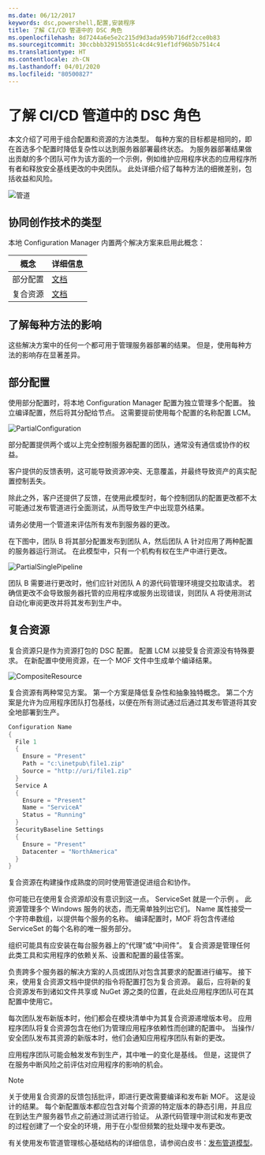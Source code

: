 ```yaml
---
ms.date: 06/12/2017
keywords: dsc,powershell,配置,安装程序
title: 了解 CI/CD 管道中的 DSC 角色
ms.openlocfilehash: 8d7244a6e5e2c215d9d3ada959b716df2cce0b83
ms.sourcegitcommit: 30ccbbb32915b551c4cd4c91ef1df96b5b7514c4
ms.translationtype: HT
ms.contentlocale: zh-CN
ms.lasthandoff: 04/01/2020
ms.locfileid: "80500827"
---
```

# <a name="understanding-dscs-role-in-a-cicd-pipeline"></a>了解 CI/CD 管道中的 DSC 角色

本文介绍了可用于组合配置和资源的方法类型。
每种方案的目标都是相同的，即在首选多个配置时降低复杂性以达到服务器部署最终状态。 为服务器部署结果做出贡献的多个团队可作为该方面的一个示例，例如维护应用程序状态的应用程序所有者和释放安全基线更改的中央团队。 此处详细介绍了每种方法的细微差别，包括收益和风险。

![管道](media/authoringAdvanced/Pipeline.jpg)

## <a name="types-of-collaborative-authoring-techniques"></a>协同创作技术的类型

本地 Configuration Manager 内置两个解决方案来启用此概念：

|        概念         |                    详细信息                     |
| ---------------------- | ----------------------------------------------------------- |
| 部分配置 | [文档](../pull-server/partialConfigs.md)           |
| 复合资源    | [文档](../resources/authoringResourceComposite.md) |

## <a name="understanding-the-impact-of-each-approach"></a>了解每种方法的影响

这些解决方案中的任何一个都可用于管理服务器部署的结果。 但是，使用每种方法的影响存在显著差异。

## <a name="partial-configurations"></a>部分配置

使用部分配置时，将本地 Configuration Manager 配置为独立管理多个配置。 独立编译配置，然后将其分配给节点。 这需要提前使用每个配置的名称配置 LCM。

![PartialConfiguration](media/authoringAdvanced/PartialConfiguration.jpg)

部分配置提供两个或以上完全控制服务器配置的团队，通常没有通信或协作的权益。

客户提供的反馈表明，这可能导致资源冲突、无意覆盖，并最终导致资产的真实配置控制丢失。

除此之外，客户还提供了反馈，在使用此模型时，每个控制团队的配置更改都不太可能通过发布管道进行全面测试，从而导致生产中出现意外结果。

请务必使用一个管道来评估所有发布到服务器的更改。 

在下图中，团队 B 将其部分配置发布到团队 A，然后团队 A 针对应用了两种配置的服务器运行测试。 在此模型中，只有一个机构有权在生产中进行更改。

![PartialSinglePipeline](media/authoringAdvanced/PartialSinglePipeline.jpg)

团队 B 需要进行更改时，他们应针对团队 A 的源代码管理环境提交拉取请求。 若确信更改不会导致服务器托管的应用程序或服务出现错误，则团队 A 将使用测试自动化审阅更改并将其发布到生产中。

## <a name="composite-resources"></a>复合资源

复合资源只是作为资源打包的 DSC 配置。 配置 LCM 以接受复合资源没有特殊要求。 在新配置中使用资源，在一个 MOF 文件中生成单个编译结果。

![CompositeResource](media/authoringAdvanced/CompositeResource.jpg)

复合资源有两种常见方案。 第一个方案是降低复杂性和抽象独特概念。 第二个方案是允许为应用程序团队打包基线，以便在所有测试通过后通过其发布管道将其安全地部署到生产。

```PowerShell
Configuration Name
{
  File 1
  {
    Ensure = "Present"
    Path = "c:\inetpub\file1.zip"
    Source = "http://uri/file1.zip"
  }
  Service A
  {
    Ensure = "Present"
    Name = "ServiceA"
    Status = "Running"
  }
  SecurityBaseline Settings
  {
    Ensure = "Present"
    Datacenter = "NorthAmerica"
  }
}
```

复合资源在构建操作成熟度的同时使用管道促进组合和协作。

你可能已在使用复合资源却没有意识到这一点。 ServiceSet 就是一个示例  。
此资源管理多个 Windows 服务的状态，而无需单独列出它们。 Name 属性接受一个字符串数组，以提供每个服务的名称。 编译配置时，MOF 将包含传递给 ServiceSet 的每个名称的唯一服务部分。

组织可能具有应安装在每台服务器上的“代理”或“中间件”。 复合资源是管理任何此类工具和实用程序的依赖关系、设置和配置的最佳答案。

负责跨多个服务器的解决方案的人员或团队对包含其要求的配置进行编写。 接下来，使用复合资源文档中提供的指令将配置打包为复合资源。 最后，应将新的复合资源发布到诸如文件共享或 NuGet 源之类的位置，在此处应用程序团队可在其配置中使用它。

每次团队发布新版本时，他们都会在模块清单中为其复合资源递增版本号。 应用程序团队将复合资源包含在他们为管理应用程序依赖性而创建的配置中。 当操作/安全团队发布其资源的新版本时，他们会通知应用程序团队有新的更改。

应用程序团队可能会触发发布到生产，其中唯一的变化是基线。
但是，这提供了在服务中断风险之前评估对应用程序的影响的机会。

> [!NOTE]
> 关于使用复合资源的反馈包括批评，即进行更改需要编译和发布新 MOF。 这是设计的结果。 每个新配置版本都应包含对每个资源的特定版本的静态引用，并且应在到达生产服务器节点之前通过测试进行验证。 从源代码管理中测试和发布更改的过程创建了一个安全的环境，用于在小型但频繁的批处理中发布更改。

有关使用发布管道管理核心基础结构的详细信息，请参阅白皮书：[发布管道模型](../further-reading/whitepapers.md)。
